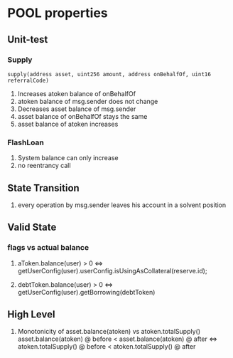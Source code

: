 
# POOL properties

## Unit-test 

### Supply
 `supply(address asset, uint256 amount, address onBehalfOf, uint16 referralCode) ` 

 1. Increases atoken balance of onBehalfOf
 1. atoken balance of msg.sender does not change
 1. Decreases asset balance of msg.sender
 1. asset balance of onBehalfOf stays the same
 1. asset balance of atoken increases 

### FlashLoan
1. System balance can only increase
1. no reentrancy call 

## State Transition
1. every operation by msg.sender leaves his account in a solvent position

 ## Valid State
### flags vs actual balance

1. aToken.balance(user) > 0 <=> getUserConfig(user).userConfig.isUsingAsCollateral(reserve.id);
    
    
1. debtToken.balance(user) > 0 <=> getUserConfig(user).getBorrowing(debtToken)
    


 ## High Level

 1. Monotonicity of asset.balance(atoken) vs atoken.totalSupply()
 asset.balance(atoken) @ before < asset.balance(atoken) @ after <=>
atoken.totalSupply() @ before < atoken.totalSupply() @ after